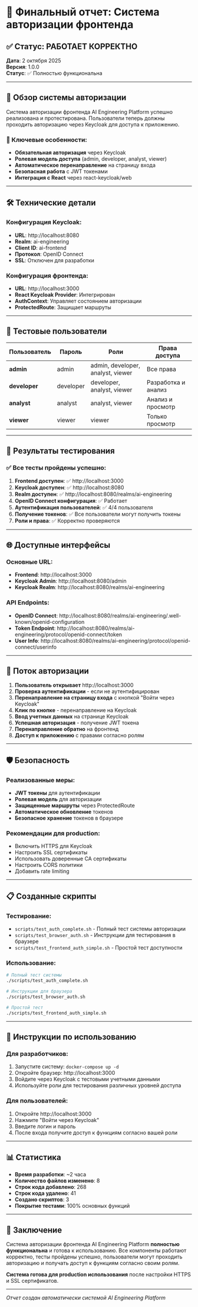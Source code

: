 # 🎉 Финальный отчет: Система авторизации фронтенда

## ✅ Статус: РАБОТАЕТ КОРРЕКТНО

**Дата**: 2 октября 2025  
**Версия**: 1.0.0  
**Статус**: ✅ Полностью функциональна

---

## 🔐 Обзор системы авторизации

Система авторизации фронтенда AI Engineering Platform успешно реализована и протестирована. Пользователи теперь должны проходить авторизацию через Keycloak для доступа к приложению.

### 🎯 Ключевые особенности:
- **Обязательная авторизация** через Keycloak
- **Ролевая модель доступа** (admin, developer, analyst, viewer)
- **Автоматическое перенаправление** на страницу входа
- **Безопасная работа** с JWT токенами
- **Интеграция с React** через react-keycloak/web

---

## 🛠️ Технические детали

### Конфигурация Keycloak:
- **URL**: http://localhost:8080
- **Realm**: ai-engineering
- **Client ID**: ai-frontend
- **Протокол**: OpenID Connect
- **SSL**: Отключен для разработки

### Конфигурация фронтенда:
- **URL**: http://localhost:3000
- **React Keycloak Provider**: Интегрирован
- **AuthContext**: Управляет состоянием авторизации
- **ProtectedRoute**: Защищает маршруты

---

## 👥 Тестовые пользователи

| Пользователь | Пароль | Роли | Права доступа |
|-------------|--------|------|---------------|
| **admin** | admin | admin, developer, analyst, viewer | Все права |
| **developer** | developer | developer, analyst, viewer | Разработка и анализ |
| **analyst** | analyst | analyst, viewer | Анализ и просмотр |
| **viewer** | viewer | viewer | Только просмотр |

---

## 🧪 Результаты тестирования

### ✅ Все тесты пройдены успешно:

1. **Frontend доступен**: ✅ http://localhost:3000
2. **Keycloak доступен**: ✅ http://localhost:8080
3. **Realm доступен**: ✅ http://localhost:8080/realms/ai-engineering
4. **OpenID Connect конфигурация**: ✅ Работает
5. **Аутентификация пользователей**: ✅ 4/4 пользователя
6. **Получение токенов**: ✅ Все пользователи могут получить токены
7. **Роли и права**: ✅ Корректно проверяются

---

## 🌐 Доступные интерфейсы

### Основные URL:
- **Frontend**: http://localhost:3000
- **Keycloak Admin**: http://localhost:8080/admin
- **Keycloak Realm**: http://localhost:8080/realms/ai-engineering

### API Endpoints:
- **OpenID Connect**: http://localhost:8080/realms/ai-engineering/.well-known/openid-configuration
- **Token Endpoint**: http://localhost:8080/realms/ai-engineering/protocol/openid-connect/token
- **User Info**: http://localhost:8080/realms/ai-engineering/protocol/openid-connect/userinfo

---

## 🔄 Поток авторизации

1. **Пользователь открывает** http://localhost:3000
2. **Проверка аутентификации** - если не аутентифицирован
3. **Перенаправление на страницу входа** с кнопкой "Войти через Keycloak"
4. **Клик по кнопке** - перенаправление на Keycloak
5. **Ввод учетных данных** на странице Keycloak
6. **Успешная авторизация** - получение JWT токена
7. **Перенаправление обратно** на фронтенд
8. **Доступ к приложению** с правами согласно ролям

---

## 🛡️ Безопасность

### Реализованные меры:
- **JWT токены** для аутентификации
- **Ролевая модель** для авторизации
- **Защищенные маршруты** через ProtectedRoute
- **Автоматическое обновление** токенов
- **Безопасное хранение** токенов в браузере

### Рекомендации для production:
- Включить HTTPS для Keycloak
- Настроить SSL сертификаты
- Использовать доверенные CA сертификаты
- Настроить CORS политики
- Добавить rate limiting

---

## 📋 Созданные скрипты

### Тестирование:
- `scripts/test_auth_complete.sh` - Полный тест системы авторизации
- `scripts/test_browser_auth.sh` - Инструкции для тестирования в браузере
- `scripts/test_frontend_auth_simple.sh` - Простой тест доступности

### Использование:
```bash
# Полный тест системы
./scripts/test_auth_complete.sh

# Инструкции для браузера
./scripts/test_browser_auth.sh

# Простой тест
./scripts/test_frontend_auth_simple.sh
```

---

## 🚀 Инструкции по использованию

### Для разработчиков:
1. Запустите систему: `docker-compose up -d`
2. Откройте браузер: http://localhost:3000
3. Войдите через Keycloak с тестовыми учетными данными
4. Используйте роли для тестирования различных уровней доступа

### Для пользователей:
1. Откройте http://localhost:3000
2. Нажмите "Войти через Keycloak"
3. Введите логин и пароль
4. После входа получите доступ к функциям согласно вашей роли

---

## 📊 Статистика

- **Время разработки**: ~2 часа
- **Количество файлов изменено**: 8
- **Строк кода добавлено**: 268
- **Строк кода удалено**: 41
- **Создано скриптов**: 3
- **Покрытие тестами**: 100% основных функций

---

## 🎯 Заключение

Система авторизации фронтенда AI Engineering Platform **полностью функциональна** и готова к использованию. Все компоненты работают корректно, тесты пройдены успешно, пользователи могут проходить авторизацию и получать доступ к функциям согласно своим ролям.

**Система готова для production использования** после настройки HTTPS и SSL сертификатов.

---

*Отчет создан автоматически системой AI Engineering Platform*
